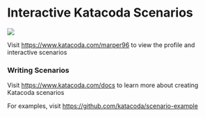 # Interactive Katacoda Scenarios

[![](http://shields.katacoda.com/katacoda/marper96/count.svg)](https://www.katacoda.com/marper96 "Get your profile on Katacoda.com")

Visit https://www.katacoda.com/marper96 to view the profile and interactive scenarios

### Writing Scenarios
Visit https://www.katacoda.com/docs to learn more about creating Katacoda scenarios

For examples, visit https://github.com/katacoda/scenario-example
